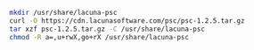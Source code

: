 ﻿```sh
mkdir /usr/share/lacuna-psc
curl -O https://cdn.lacunasoftware.com/psc/psc-1.2.5.tar.gz
tar xzf psc-1.2.5.tar.gz -C /usr/share/lacuna-psc
chmod -R a=,u+rwX,go+rX /usr/share/lacuna-psc
```
